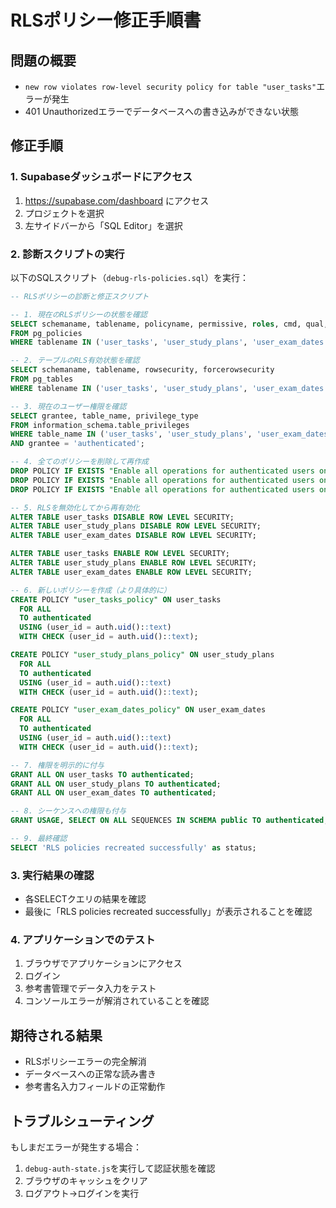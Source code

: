 # RLSポリシー修正手順書

## 問題の概要
- `new row violates row-level security policy for table "user_tasks"`エラーが発生
- 401 Unauthorizedエラーでデータベースへの書き込みができない状態

## 修正手順

### 1. Supabaseダッシュボードにアクセス
1. https://supabase.com/dashboard にアクセス
2. プロジェクトを選択
3. 左サイドバーから「SQL Editor」を選択

### 2. 診断スクリプトの実行
以下のSQLスクリプト（`debug-rls-policies.sql`）を実行：

```sql
-- RLSポリシーの診断と修正スクリプト

-- 1. 現在のRLSポリシーの状態を確認
SELECT schemaname, tablename, policyname, permissive, roles, cmd, qual, with_check
FROM pg_policies 
WHERE tablename IN ('user_tasks', 'user_study_plans', 'user_exam_dates');

-- 2. テーブルのRLS有効状態を確認
SELECT schemaname, tablename, rowsecurity, forcerowsecurity
FROM pg_tables 
WHERE tablename IN ('user_tasks', 'user_study_plans', 'user_exam_dates');

-- 3. 現在のユーザー権限を確認
SELECT grantee, table_name, privilege_type
FROM information_schema.table_privileges
WHERE table_name IN ('user_tasks', 'user_study_plans', 'user_exam_dates')
AND grantee = 'authenticated';

-- 4. 全てのポリシーを削除して再作成
DROP POLICY IF EXISTS "Enable all operations for authenticated users on user_tasks" ON user_tasks;
DROP POLICY IF EXISTS "Enable all operations for authenticated users on user_study_plans" ON user_study_plans;
DROP POLICY IF EXISTS "Enable all operations for authenticated users on user_exam_dates" ON user_exam_dates;

-- 5. RLSを無効化してから再有効化
ALTER TABLE user_tasks DISABLE ROW LEVEL SECURITY;
ALTER TABLE user_study_plans DISABLE ROW LEVEL SECURITY;
ALTER TABLE user_exam_dates DISABLE ROW LEVEL SECURITY;

ALTER TABLE user_tasks ENABLE ROW LEVEL SECURITY;
ALTER TABLE user_study_plans ENABLE ROW LEVEL SECURITY;
ALTER TABLE user_exam_dates ENABLE ROW LEVEL SECURITY;

-- 6. 新しいポリシーを作成（より具体的に）
CREATE POLICY "user_tasks_policy" ON user_tasks
  FOR ALL 
  TO authenticated
  USING (user_id = auth.uid()::text)
  WITH CHECK (user_id = auth.uid()::text);

CREATE POLICY "user_study_plans_policy" ON user_study_plans
  FOR ALL 
  TO authenticated
  USING (user_id = auth.uid()::text)
  WITH CHECK (user_id = auth.uid()::text);

CREATE POLICY "user_exam_dates_policy" ON user_exam_dates
  FOR ALL 
  TO authenticated
  USING (user_id = auth.uid()::text)
  WITH CHECK (user_id = auth.uid()::text);

-- 7. 権限を明示的に付与
GRANT ALL ON user_tasks TO authenticated;
GRANT ALL ON user_study_plans TO authenticated;
GRANT ALL ON user_exam_dates TO authenticated;

-- 8. シーケンスへの権限も付与
GRANT USAGE, SELECT ON ALL SEQUENCES IN SCHEMA public TO authenticated;

-- 9. 最終確認
SELECT 'RLS policies recreated successfully' as status;
```

### 3. 実行結果の確認
- 各SELECTクエリの結果を確認
- 最後に「RLS policies recreated successfully」が表示されることを確認

### 4. アプリケーションでのテスト
1. ブラウザでアプリケーションにアクセス
2. ログイン
3. 参考書管理でデータ入力をテスト
4. コンソールエラーが解消されていることを確認

## 期待される結果
- RLSポリシーエラーの完全解消
- データベースへの正常な読み書き
- 参考書名入力フィールドの正常動作

## トラブルシューティング
もしまだエラーが発生する場合：
1. `debug-auth-state.js`を実行して認証状態を確認
2. ブラウザのキャッシュをクリア
3. ログアウト→ログインを実行